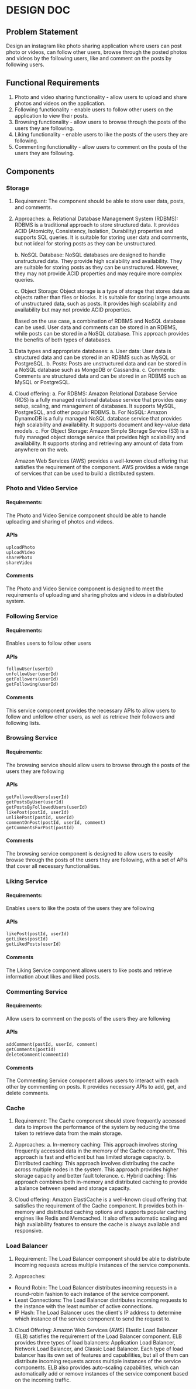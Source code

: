 # DESIGN DOC



## Problem Statement

Design an instagram like photo sharing application where users can post photo or videos, can follow other users, browse through the posted photos and videos by the following users, like and comment on the posts by following users.

## Functional Requirements

1. Photo and video sharing functionality - allow users to upload and share photos and videos on the application.
2. Following functionality - enable users to follow other users on the application to view their posts.
3. Browsing functionality - allow users to browse through the posts of the users they are following.
4. Liking functionality - enable users to like the posts of the users they are following.
5. Commenting functionality - allow users to comment on the posts of the users they are following.

## Components

### Storage
1. Requirement: The component should be able to store user data, posts, and comments.

2. Approaches:
   a. Relational Database Management System (RDBMS): RDBMS is a traditional approach to store structured data. It provides ACID (Atomicity, Consistency, Isolation, Durability) properties and supports SQL queries. It is suitable for storing user data and comments, but not ideal for storing posts as they can be unstructured.

   b. NoSQL Database: NoSQL databases are designed to handle unstructured data. They provide high scalability and availability. They are suitable for storing posts as they can be unstructured. However, they may not provide ACID properties and may require more complex queries.

   c. Object Storage: Object storage is a type of storage that stores data as objects rather than files or blocks. It is suitable for storing large amounts of unstructured data, such as posts. It provides high scalability and availability but may not provide ACID properties.

   Based on the use case, a combination of RDBMS and NoSQL database can be used. User data and comments can be stored in an RDBMS, while posts can be stored in a NoSQL database. This approach provides the benefits of both types of databases.

3. Data types and appropriate databases:
   a. User data: User data is structured data and can be stored in an RDBMS such as MySQL or PostgreSQL.
   b. Posts: Posts are unstructured data and can be stored in a NoSQL database such as MongoDB or Cassandra.
   c. Comments: Comments are structured data and can be stored in an RDBMS such as MySQL or PostgreSQL.

4. Cloud offering:
   a. For RDBMS: Amazon Relational Database Service (RDS) is a fully managed relational database service that provides easy setup, scaling, and management of databases. It supports MySQL, PostgreSQL, and other popular RDBMS.
   b. For NoSQL: Amazon DynamoDB is a fully managed NoSQL database service that provides high scalability and availability. It supports document and key-value data models.
   c. For Object Storage: Amazon Simple Storage Service (S3) is a fully managed object storage service that provides high scalability and availability. It supports storing and retrieving any amount of data from anywhere on the web.

   Amazon Web Services (AWS) provides a well-known cloud offering that satisfies the requirement of the component. AWS provides a wide range of services that can be used to build a distributed system.

### Photo and Video Service
#### Requirements:
The Photo and Video Service component should be able to handle uploading and sharing of photos and videos.
#### APIs
	uploadPhoto
	uploadVideo
	sharePhoto
	shareVideo
	
#### Comments
The Photo and Video Service component is designed to meet the requirements of uploading and sharing photos and videos in a distributed system.


### Following Service
#### Requirements:
Enables users to follow other users
#### APIs
	followUser(userId)
	unfollowUser(userId)
	getFollowers(userId)
	getFollowing(userId)
	
#### Comments
This service component provides the necessary APIs to allow users to follow and unfollow other users, as well as retrieve their followers and following lists.


### Browsing Service
#### Requirements:
The browsing service should allow users to browse through the posts of the users they are following
#### APIs
	getFollowedUsers(userId)
	getPostsByUser(userId)
	getPostsByFollowedUsers(userId)
	likePost(postId, userId)
	unlikePost(postId, userId)
	commentOnPost(postId, userId, comment)
	getCommentsForPost(postId)
	
#### Comments
The browsing service component is designed to allow users to easily browse through the posts of the users they are following, with a set of APIs that cover all necessary functionalities.


### Liking Service
#### Requirements:
Enables users to like the posts of the users they are following
#### APIs
	likePost(postId, userId)
	getLikes(postId)
	getLikedPosts(userId)
	
#### Comments
The Liking Service component allows users to like posts and retrieve information about likes and liked posts.


### Commenting Service
#### Requirements:
Allow users to comment on the posts of the users they are following
#### APIs
	addComment(postId, userId, comment)
	getComments(postId)
	deleteComment(commentId)
	
#### Comments
The Commenting Service component allows users to interact with each other by commenting on posts. It provides necessary APIs to add, get, and delete comments.


### Cache
1. Requirement: The Cache component should store frequently accessed data to improve the performance of the system by reducing the time taken to retrieve data from the main storage.

2. Approaches:
    a. In-memory caching: This approach involves storing frequently accessed data in the memory of the Cache component. This approach is fast and efficient but has limited storage capacity.
    b. Distributed caching: This approach involves distributing the cache across multiple nodes in the system. This approach provides higher storage capacity and better fault tolerance.
    c. Hybrid caching: This approach combines both in-memory and distributed caching to provide a balance between speed and storage capacity.

3. Cloud offering: Amazon ElastiCache is a well-known cloud offering that satisfies the requirement of the Cache component. It provides both in-memory and distributed caching options and supports popular caching engines like Redis and Memcached. It also offers automatic scaling and high availability features to ensure the cache is always available and responsive.

### Load Balancer
1. Requirement: The Load Balancer component should be able to distribute incoming requests across multiple instances of the service components.

2. Approaches:
- Round Robin: The Load Balancer distributes incoming requests in a round-robin fashion to each instance of the service component.
- Least Connections: The Load Balancer distributes incoming requests to the instance with the least number of active connections.
- IP Hash: The Load Balancer uses the client's IP address to determine which instance of the service component to send the request to.

3. Cloud Offering: Amazon Web Services (AWS) Elastic Load Balancer (ELB) satisfies the requirement of the Load Balancer component. ELB provides three types of load balancers: Application Load Balancer, Network Load Balancer, and Classic Load Balancer. Each type of load balancer has its own set of features and capabilities, but all of them can distribute incoming requests across multiple instances of the service components. ELB also provides auto-scaling capabilities, which can automatically add or remove instances of the service component based on the incoming traffic.

